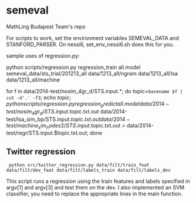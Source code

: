 semeval
=======

MathLing Budapest Team's repo

For scripts to work, set the environment variables SEMEVAL_DATA and STANFORD_PARSER.
On nessi6, set_env_nessi6.sh does this for you.


sample uses of regression.py:

python scripts/regression.py regression_train all.model semeval_data/sts_trial/201213_all data/1213_all/ngram data/1213_all/lsa data/1213_all/machine

for f in data/2014-test/nosim_4gr_d/STS.input.*; do topic=`basename $f | cut -d'.' -f3`; echo $topic; python scripts/regression.py regression_predict all.model data/2014-test/nosim_4gr_d/STS.input.$topic.txt.out data/2014-test/lsa_sim_bp/STS.input.$topic.txt.out data/2014-test/machine_sim_nodes2/STS.input.$topic.txt.out > data/2014-test/regr/STS.input.$topic.txt.out; done


## Twitter regression

     python src/twitter_regression.py data/filt/train_feat data/filt/dev_feat data/filt/labels_train data/filt/labels_dev


This script runs a regression using the train features and labels specified in argv[1] and argv[3] and test them on the dev.
I also implemented an SVM classifier, you need to replace the appropriate lines in the main function.
